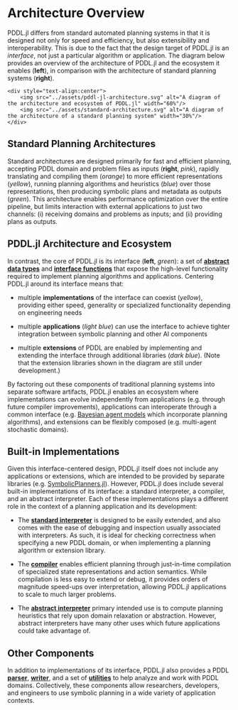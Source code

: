 # Architecture Overview

PDDL.jl differs from standard automated planning systems in that it is designed not only for speed and efficiency, but also extensibility and interoperability. This is due to the fact that the design target of PDDL.jl is an *interface*, not just a particular algorithm or application. The diagram below provides an overview of the architecture of PDDL.jl and the ecosystem it enables (**left**), in comparison with the architecture of standard planning systems (**right**).

```@raw html
<div style="text-align:center">
    <img src="../assets/pddl-jl-architecture.svg" alt="A diagram of the architecture and ecosystem of PDDL.jl" width="60%"/>
    <img src="../assets/standard-architecture.svg" alt="A diagram of the architecture of a standard planning system" width="30%"/>
</div>
```

## Standard Planning Architectures

Standard architectures are designed primarily for fast and efficient planning, accepting PDDL domain and problem files as inputs  (**right**, *pink*), rapidly translating and compiling them (*orange*) to more efficient representations (*yellow*), running planning algorithms and heuristics (*blue*) over those representations, then producing symbolic plans and metadata as outputs (*green*). This architecture enables performance optimization over the entire pipeline, but limits interaction with external applications to just two channels: (i) receiving domains and problems as inputs; and (ii) providing plans as outputs.

## PDDL.jl Architecture and Ecosystem

In contrast, the core of PDDL.jl is its interface (**left**, *green*): a set of [**abstract data types**](datatypes.md) and [**interface functions**](interface.md) that expose the high-level functionality required to implement planning algorithms and applications. Centering PDDL.jl around its interface means that:

  - multiple **implementations** of the interface can coexist (*yellow*), providing either speed, generality or specialized functionality depending on engineering needs

  - multiple **applications** (*light blue*) can use the interface to achieve tighter integration between symbolic planning and other AI components

  - multiple **extensions** of PDDL are enabled by implementing and extending the interface through additional libraries (*dark blue*). (Note that the extension libraries shown in the diagram are still under development.)

By factoring out these components of traditional planning systems into separate software artifacts, PDDL.jl enables an ecosystem where implementations can evolve independently from applications (e.g. through future compiler improvements), applications can interoperate through a common interface (e.g. [Bayesian agent models](https://arxiv.org/abs/2006.07532) which incorporate planning algorithms), and extensions can be flexibly composed (e.g. multi-agent stochastic domains).

## Built-in Implementations

Given this interface-centered design, PDDL.jl itself does not include any applications or extensions, which are intended to be provided by separate libraries (e.g. [SymbolicPlanners.jl](https://github.com/JuliaPlanners/SymbolicPlanners.jl)). However, PDDL.jl does include several built-in implementations of its interface: a standard interpreter, a compiler, and an abstract interpreter. Each of these implementations plays a different role in the context of a planning application and its development:

  - The [**standard interpreter**](interpreter.md) is designed to be easily extended, and also comes with the ease of debugging and inspection usually associated with interpreters. As such, it is ideal for checking correctness when specifying a new PDDL domain, or when implementing a planning algorithm or extension library.

  - The [**compiler**](compiler.md) enables efficient planning through just-in-time compilation of specialized state representations and action semantics. While compilation is less easy to extend or debug, it provides orders of magnitude speed-ups over interpretation, allowing PDDL.jl applications to scale to much larger problems.

  - The [**abstract interpreter**](absint.md) primary intended use is to compute planning heuristics that rely upon domain relaxation or abstraction. However, abstract interpreters have many other uses which future applications could take advantage of.

## Other Components

In addition to implementations of its interface, PDDL.jl also provides a PDDL [**parser**](parser_writer.md#General-Parsing), [**writer**](parser_writer.md#General-Writing), and a set of [**utilities**](utilities.md) to help analyze and work with PDDL domains. Collectively, these components allow researchers, developers, and engineers to use symbolic planning in a wide variety of application contexts.
